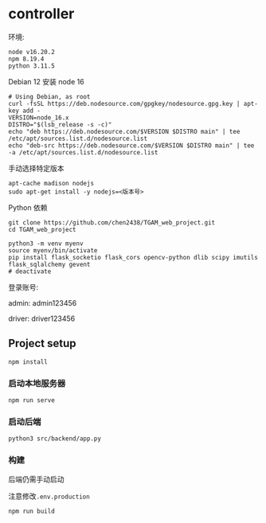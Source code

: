 # controller

环境: 
```
node v16.20.2
npm 8.19.4
python 3.11.5
```

Debian 12 安装 node 16
```
# Using Debian, as root
curl -fsSL https://deb.nodesource.com/gpgkey/nodesource.gpg.key | apt-key add -
VERSION=node_16.x
DISTRO="$(lsb_release -s -c)"
echo "deb https://deb.nodesource.com/$VERSION $DISTRO main" | tee /etc/apt/sources.list.d/nodesource.list
echo "deb-src https://deb.nodesource.com/$VERSION $DISTRO main" | tee -a /etc/apt/sources.list.d/nodesource.list
```

手动选择特定版本

```
apt-cache madison nodejs
sudo apt-get install -y nodejs=<版本号>
```

Python 依赖

```
git clone https://github.com/chen2438/TGAM_web_project.git
cd TGAM_web_project

python3 -m venv myenv
source myenv/bin/activate
pip install flask_socketio flask_cors opencv-python dlib scipy imutils flask_sqlalchemy gevent
# deactivate
```

登录账号: 

admin: admin123456

driver: driver123456

## Project setup

```
npm install
```

### 启动本地服务器

```
npm run serve
```

### 启动后端

```
python3 src/backend/app.py
```

### 构建

后端仍需手动启动

注意修改`.env.production`

```
npm run build
```
